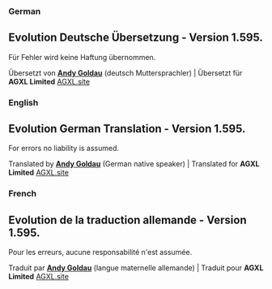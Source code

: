 ### German

## Evolution Deutsche Übersetzung - Version 1.595. 

Für Fehler wird keine Haftung übernommen.

Übersetzt von **[Andy Goldau](https://andy-goldau.de/)** (deutsch Muttersprachler) | Übersetzt für **AGXL Limited** [AGXL.site](https://agxl.site/)


### English

## Evolution German Translation - Version 1.595. 

For errors no liability is assumed.

Translated by **[Andy Goldau](https://andy-goldau.de/)** (German native speaker) | Translated for **AGXL Limited** [AGXL.site](https://agxl.site/)

### French

## Evolution de la traduction allemande - Version 1.595.

Pour les erreurs, aucune responsabilité n'est assumée.

Traduit par **[Andy Goldau](https://andy-goldau.de/)** (langue maternelle allemande) | Traduit pour **AGXL Limited** [AGXL.site](https://agxl.site/)
